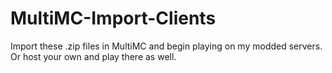 # MultiMC-Import-Clients
Import these .zip files in MultiMC and begin playing on my modded servers. Or host your own and play there as well.
